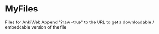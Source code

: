 # MyFiles
Files for AnkiWeb
Append "?raw=true" to the URL to get a downloadable / embeddable version of the file
